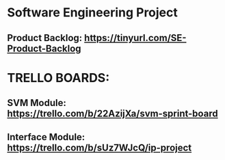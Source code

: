 # Software Engineering Project

## Product Backlog: https://tinyurl.com/SE-Product-Backlog

# TRELLO BOARDS:
## SVM Module: https://trello.com/b/22AzijXa/svm-sprint-board
## Interface Module: https://trello.com/b/sUz7WJcQ/ip-project

